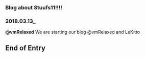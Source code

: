 ### Blog about Stuufs11!!!!

### 2018.03.13_
**@vmRelaxed**
We are starting our blog @vmRelaxed and LeKitto
## **End of Entry**
